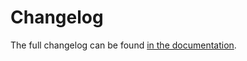 # Changelog

The full changelog can be found [in the documentation](https://docs.vertex.arra.red/changelog).
